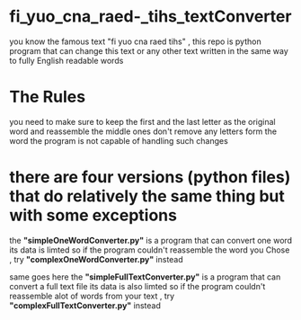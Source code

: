 # fi_yuo_cna_raed-_tihs_textConverter
you know the famous text "fi yuo cna raed tihs" , this repo is python program that can change this text or any other text written in the same way to fully English readable words 

<h1>The Rules</h1> 
you need to make sure to keep the first and the last letter as the original word and reassemble the middle ones
don't remove any letters form the word the program is not capable of handling such changes

# there are four versions (python files) that do relatively the same thing but with some exceptions
the <b>"simpleOneWordConverter.py"</b> is a program that can convert one word 
its data is limted so if the program couldn't reassemble the word you Chose , try <b>"complexOneWordConverter.py"</b> instead

same goes here the <b>"simpleFullTextConverter.py"</b>  is a program that can convert a full text file 
its data is also limted so if the program couldn't reassemble alot of words from your text , try <b>"complexFullTextConverter.py"</b> instead
